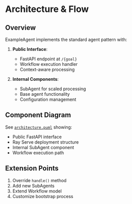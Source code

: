 # Architecture & Flow

## Overview
ExampleAgent implements the standard agent pattern with:

1. **Public Interface**:
   - FastAPI endpoint at `/{goal}`
   - Workflow execution handler
   - Context-aware processing

2. **Internal Components**:
   - SubAgent for scaled processing
   - Base agent functionality
   - Configuration management

## Component Diagram
See [`architecture.puml`](./architecture.puml) showing:
- Public FastAPI interface
- Ray Serve deployment structure
- Internal SubAgent component
- Workflow execution path

## Extension Points
1. Override `handle()` method
2. Add new SubAgents
3. Extend Workflow model
4. Customize bootstrap process
